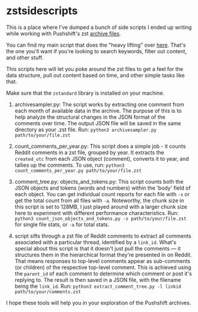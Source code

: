 # zstsidescripts
This is a place where I've dumped a bunch of side scripts I ended up writing while working with Pushshift's zst [archive files](https://academictorrents.com/details/7c0645c94321311bb05bd879ddee4d0eba08aaee).

You can find my main script that does the "heavy lifting" over [here](https://github.com/sgoettel/rzcf). That's the one you'll want if you're looking to search keywords, filter out content, and other stuff.

This scripts here will let you poke around the zst files to get a feel for the data structure, pull out content based on time, and other simple tasks like that.

Make sure that the `zstandard` library is installed on your machine.

1. archivesampler.py: The script works by extracting one comment from each month of available data in the archive. The purpose of this is to help analyze the structural changes in the JSON format of the comments over time. The output JSON file will be saved in the same directory as your .zst file. Run: `python3 archivesampler.py path/to/your/file.zst`

2. count_comments_per_year.py: This script does a simple job - it counts Reddit comments in a zst file, grouped by year. It extracts the `created_utc` from each JSON object (comment), converts it to year, and tallies up the comments. To use, run: `python3 count_comments_per_year.py path/to/your/file.zst`

3. comment_tree.py: objects_and_tokens.py: This script counts both the JSON objects and tokens (words and numbers) within the 'body' field of each object. You can get individual count reports for each file with `-s` or get the total count from all files with `-a`. Noteworthy, the chunk size in this script is set to 128MB, I just played around with a larger chunk size here to experiment with different performance characteristics.
Run: `python3 count_json_objects_and_tokens.py -s path/to/your/file.zst` for single file stats, or `-a` for total stats.

4. script sifts through a zst file of Reddit comments to extract all comments associated with a particular thread, identified by a `link_id`. What's special about this script is that it doesn't just pull the comments — it structures them in the hierarchical format they're presented in on Reddit. That means responses to top-level comments appear as sub-comments (or children) of the respective top-level comment. This is achieved using the `parent_id` of each comment to determine which comment or post it's replying to. The result is then saved in a JSON file, with the filename being the `link_id`. Run: `python3 extract_comment_tree.py -l linkid path/to/your/comments.zst`

I hope these tools will help you in your exploration of the Pushshift archives.

